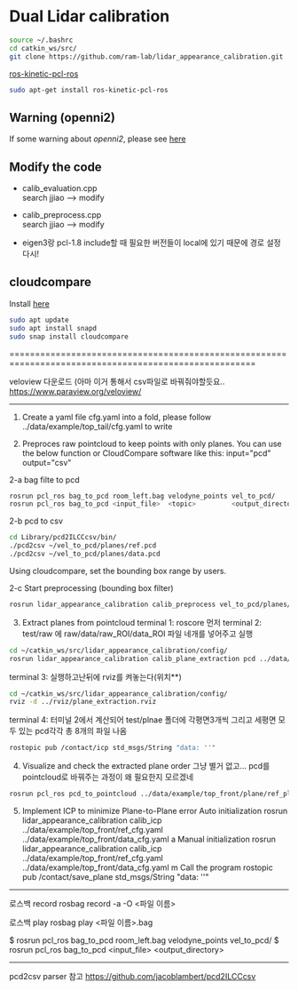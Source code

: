 # Dual Lidar calibration
```bash
source ~/.bashrc
cd catkin_ws/src/
git clone https://github.com/ram-lab/lidar_appearance_calibration.git
```
[ros-kinetic-pcl-ros](https://github.com/uzh-rpg/rpg_svo_example/issues/44)
```bash
sudo apt-get install ros-kinetic-pcl-ros
```
## Warning (openni2)
If some warning about *openni2*, please see [here](https://github.com/autowarefoundation/autoware/issues/1072)

## Modify the code
- calib_evaluation.cpp <br/>
search jjiao --> modify
- calib_preprocess.cpp <br/>
search jjiao --> modify
  
- eigen3랑 pcl-1.8 include할 때 필요한 버전들이 local에 있기 때문에 경로 설정 다시!
  
## cloudcompare
Install [here](https://snapcraft.io/install/cloudcompare/ubuntu)
```bash
sudo apt update
sudo apt install snapd
sudo snap install cloudcompare
```  
  ======================================================================================================
  
  veloview 다운로드 (아마 이거 통해서 csv파일로 바꿔줘야할듯요..
https://www.paraview.org/veloview/
  

----------------------------------------------------------------------------------------------------------
1. Create a yaml file cfg.yaml into a fold, please follow ../data/example/top_tail/cfg.yaml to write

2. Preproces raw pointcloud to keep points with only planes. You can use the below function or CloudCompare software like this: input="pcd" output="csv"

2-a 
bag filte to pcd
```bash
rosrun pcl_ros bag_to_pcd room_left.bag velodyne_points vel_to_pcd/
rosrun pcl_ros bag_to_pcd <input_file>  <topic>         <output_directory>
```

2-b
pcd to csv
```bash
cd Library/pcd2ILCCcsv/bin/
./pcd2csv ~/vel_to_pcd/planes/ref.pcd
./pcd2csv ~/vel_to_pcd/planes/data.pcd
```
Using cloudcompare, set the bounding box range by users.

2-c
Start preprocessing (bounding box filter)
```bash
rosrun lidar_appearance_calibration calib_preprocess vel_to_pcd/planes/ref_con.yaml vel_to_pcd/planes/data_con.yaml
```

3. Extract planes from pointcloud
terminal 1:
roscore 먼저
terminal 2:
test/raw 에 raw/data/raw_ROI/data_ROI 파일 네개를 넣어주고 실행
```bash
cd ~/catkin_ws/src/lidar_appearance_calibration/config/
rosrun lidar_appearance_calibration calib_plane_extraction pcd ../data/example/test/cfg.yaml
```
terminal 3:
실행하고난뒤에 rviz를 켜놓는다(위치**)
```bash
cd ~/catkin_ws/src/lidar_appearance_calibration/config/
rviz -d ../rviz/plane_extraction.rviz
```
terminal 4:
터미널 2에서 계산되어 test/plnae 폴더에 각평면3개씩 그리고 세평면 모두 있는 pcd각각 총 8개의 파일 나옴
```bash
rostopic pub /contact/icp std_msgs/String "data: ''" 
```

4. Visualize and check the extracted plane order
그냥 별거 없고... pcd를 pointcloud로 바꿔주는 과정이 왜 필요한지 모르겠네
```bash
rosrun pcl_ros pcd_to_pointcloud ../data/example/top_front/plane/ref_planes.pcd
```

5. Implement ICP to minimize Plane-to-Plane error
Auto initialization
rosrun lidar_appearance_calibration calib_icp ../data/example/top_front/ref_cfg.yaml ../data/example/top_front/data_cfg.yaml a
Manual initialization
rosrun lidar_appearance_calibration calib_icp ../data/example/top_front/ref_cfg.yaml ../data/example/top_front/data_cfg.yaml m
Call the program
rostopic pub /contact/save_plane std_msgs/String "data: ''"

---------------------------------------------------------------------------------
로스백 record
rosbag record -a -O <파일 이름>

로스백 play
rosbag play <파일 이름>.bag

$ rosrun pcl_ros bag_to_pcd room_left.bag velodyne_points vel_to_pcd/
$ rosrun pcl_ros bag_to_pcd <input_file>  <topic>         <output_directory>

----------------------------------------------------------------------
pcd2csv parser 참고
https://github.com/jacoblambert/pcd2ILCCcsv
